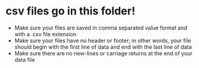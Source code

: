 # csv files go in this folder!
- Make sure your files are saved in comma separated value format and with a .csv file extension
- Make sure your files have no header or footer; in other words, your file should begin with the first line of data and end with the last line of data
- Make sure there are no new-lines or carriage returns at the end of your data file
